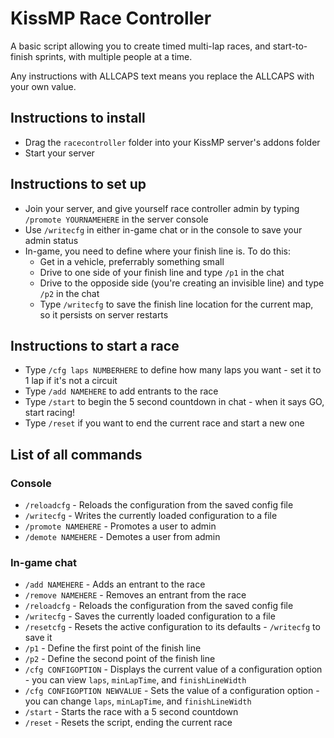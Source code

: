 # KissMP Race Controller
A basic script allowing you to create timed multi-lap races, and start-to-finish sprints, with multiple people at a time.

Any instructions with ALLCAPS text means you replace the ALLCAPS with your own value.

## Instructions to install
- Drag the `racecontroller` folder into your KissMP server's addons folder
- Start your server

## Instructions to set up
- Join your server, and give yourself race controller admin by typing `/promote YOURNAMEHERE` in the server console
- Use `/writecfg` in either in-game chat or in the console to save your admin status
- In-game, you need to define where your finish line is. To do this:
  - Get in a vehicle, preferrably something small
  - Drive to one side of your finish line and type `/p1` in the chat
  - Drive to the opposide side (you're creating an invisible line) and type `/p2` in the chat
  - Type `/writecfg` to save the finish line location for the current map, so it persists on server restarts

## Instructions to start a race
- Type `/cfg laps NUMBERHERE` to define how many laps you want - set it to 1 lap if it's not a circuit
- Type `/add NAMEHERE` to add entrants to the race
- Type `/start` to begin the 5 second countdown in chat - when it says GO, start racing!
- Type `/reset` if you want to end the current race and start a new one

## List of all commands
### Console
- `/reloadcfg` - Reloads the configuration from the saved config file
- `/writecfg` - Writes the currently loaded configuration to a file
- `/promote NAMEHERE` - Promotes a user to admin
- `/demote NAMEHERE` - Demotes a user from admin

### In-game chat
- `/add NAMEHERE` - Adds an entrant to the race
- `/remove NAMEHERE` - Removes an entrant from the race
- `/reloadcfg` - Reloads the configuration from the saved config file
- `/writecfg` - Saves the currently loaded configuration to a file
- `/resetcfg` - Resets the active configuration to its defaults - `/writecfg` to save it
- `/p1` - Define the first point of the finish line
- `/p2` - Define the second point of the finish line
- `/cfg CONFIGOPTION` - Displays the current value of a configuration option - you can view `laps`, `minLapTime`, and `finishLineWidth`
- `/cfg CONFIGOPTION NEWVALUE` - Sets the value of a configuration option - you can change `laps`, `minLapTime`, and `finishLineWidth`
- `/start` - Starts the race with a 5 second countdown
- `/reset` - Resets the script, ending the current race
